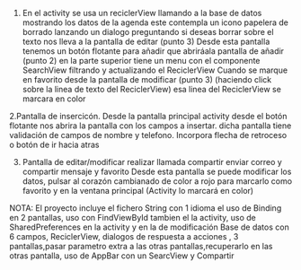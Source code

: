 1. En el activity se usa un reciclerView llamando a la base de datos mostrando los datos de la agenda
este contempla un icono papelera de borrado lanzando un dialogo preguntando si deseas borrar
sobre el texto nos lleva a la pantalla de editar (punto 3)
Desde esta pantalla tenemos un botón flotante para añadir que abriráala pantalla de añadir (punto 2)
en la parte superior tiene un menu con el componente SearchView filtrando y actualizando el ReciclerView
Cuando se marque en favorito desde la pantalla de modificar (punto 3) (haciendo click sobre la linea de texto del ReciclerView) esa linea del ReciclerView se marcara en color

   
2.Pantalla de insercicón. Desde la pantalla principal activity desde el botón flotante nos abrira la pantalla con los campos a insertar.
dicha pantalla tiene validación de campos de nombre y telefono. Incorpora flecha de retroceso  o botón de ir hacia atras

3. Pantalla de editar/modificar realizar llamada compartir enviar correo y compartir mensaje y favorito
Desde esta pantalla se puede modificar los datos, pulsar al corazón cambianado de color a rojo para marcarlo como favorito y en la ventana principal (Activity lo marcará en color)



NOTA:
El proyecto incluye el fichero String con 1 idioma el uso de Binding en 2 pantallas, uso con FindViewById tambien el la activity, uso de SharedPreferences en la activity y en la de modificación
Base de datos con 6 campos, ReciclerView, dialogos de respuesta a acciones , 3 pantallas,pasar parametro extra a las otras pantallas,recuperarlo en las otras pantalla, uso de  AppBar con un SearcView y Compartir

